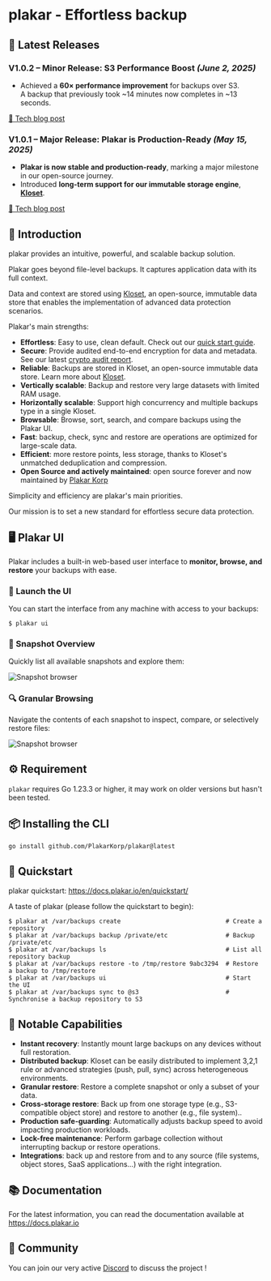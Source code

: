 # plakar - Effortless backup

## 🔄 Latest Releases

### **V1.0.2 – Minor Release: S3 Performance Boost** *(June 2, 2025)*

- Achieved a **60× performance improvement** for backups over S3.  
  A backup that previously took ~14 minutes now completes in ~13 seconds.

[📝 Tech blog post](https://www.plakar.io/posts/2025-06-03/plakar-v1.0.2-was-released-mostly-s3-improvements/)

### **V1.0.1 – Major Release: Plakar is Production-Ready** *(May 15, 2025)*

- **Plakar is now stable and production-ready**, marking a major milestone in our open-source journey.
- Introduced **long-term support for our immutable storage engine**, [**Kloset**](https://www.plakar.io/posts/2025-04-29/kloset-the-immutable-data-store/).

[📝 Tech blog post](https://www.plakar.io/posts/2025-05-01/introducing-plakar-v1.0-to-redefine-open-source-data-protection-with-3m-funding/)

## 🧭 Introduction

plakar provides an intuitive, powerful, and scalable backup solution.

Plakar goes beyond file-level backups. It captures application data with its full context.

Data and context are stored using [Kloset](https://www.plakar.io/posts/2025-04-29/kloset-the-immutable-data-store/), an open-source, immutable data store that enables the implementation of advanced data protection scenarios.

Plakar's main strengths:
- **Effortless**: Easy to use, clean default. Check out our [quick start guide](https://docs.plakar.io/en/quickstart/).
- **Secure**: Provide audited end-to-end encryption for data and metadata. See our latest [crypto audit report](https://www.plakar.io/posts/2025-02-28/audit-of-plakar-cryptography/).
- **Reliable**: Backups are stored in Kloset, an open-source immutable data store. Learn more about [Kloset](https://www.plakar.io/posts/2025-04-29/kloset-the-immutable-data-store/).
- **Vertically scalable**: Backup and restore very large datasets with limited RAM usage.
- **Horizontally scalable**: Support high concurrency and multiple backups type in a single Kloset.
- **Browsable**: Browse, sort, search, and compare backups using the Plakar UI.
- **Fast**: backup, check, sync and restore are  operations are optimized for large-scale data.
- **Efficient**: more restore points, less storage, thanks to Kloset's unmatched deduplication and compression.
- **Open Source and actively maintained**: open source forever and now maintained by [Plakar Korp](https://www.plakar.io)

Simplicity and efficiency are plakar's main priorities.

Our mission is to set a new standard for effortless secure data protection. 

## 🖥️ Plakar UI

Plakar includes a built-in web-based user interface to **monitor, browse, and restore** your backups with ease.

### 🚀 Launch the UI

You can start the interface from any machine with access to your backups:

```
$ plakar ui
```

### 📂 Snapshot Overview

Quickly list all available snapshots and explore them:

![Snapshot browser](https://www.plakar.io/readme/snapshot-list.png)

### 🔍 Granular Browsing

Navigate the contents of each snapshot to inspect, compare, or selectively restore files:

![Snapshot browser](https://www.plakar.io/readme/snapshot-browser.png)


## ⚙️ Requirement

`plakar` requires Go 1.23.3 or higher,
it may work on older versions but hasn't been tested.


## 📦 Installing the CLI

```
go install github.com/PlakarKorp/plakar@latest
```

## 🚀 Quickstart

plakar quickstart: https://docs.plakar.io/en/quickstart/

A taste of plakar (please follow the quickstart to begin):
```
$ plakar at /var/backups create                             # Create a repository
$ plakar at /var/backups backup /private/etc                # Backup /private/etc
$ plakar at /var/backups ls                                 # List all repository backup
$ plakar at /var/backups restore -to /tmp/restore 9abc3294  # Restore a backup to /tmp/restore
$ plakar at /var/backups ui                                 # Start the UI
$ plakar at /var/backups sync to @s3                        # Synchronise a backup repository to S3

```

## 🧠 Notable Capabilities

- **Instant recovery**: Instantly mount large backups on any devices without full restoration.
- **Distributed backup**: Kloset can be easily distributed to implement 3,2,1 rule or advanced strategies (push, pull, sync) across heterogeneous environments.
- **Granular restore**: Restore a complete snapshot or only a subset of your data.
- **Cross-storage restore**: Back up from one storage type (e.g., S3-compatible object store) and restore to another (e.g., file system)..
- **Production safe-guarding**: Automatically adjusts backup speed to avoid impacting production workloads.
- **Lock-free maintenance**: Perform garbage collection without interrupting backup or restore operations.
- **Integrations**: back up and restore from and to any source (file systems, object stores, SaaS applications...) with the right integration.


## 📚 Documentation

For the latest information,
you can read the documentation available at https://docs.plakar.io

## 💬 Community

You can join our very active [Discord](https://discord.gg/uqdP9Wfzx3) to discuss the project !

